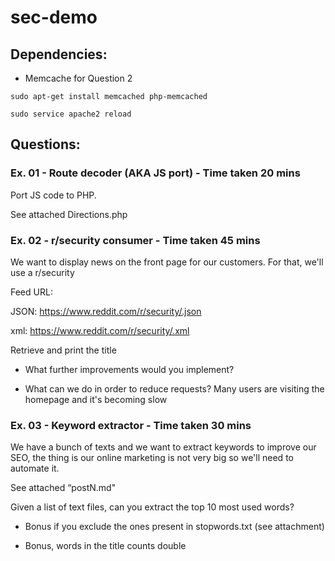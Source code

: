 # sec-demo

## Dependencies:

* Memcache for Question 2

`` sudo apt-get install memcached php-memcached ``

`` sudo service apache2 reload ``


## Questions:

### Ex. 01 - Route decoder (AKA JS port) - Time taken 20 mins

Port JS code to PHP.

See attached Directions.php

### Ex. 02 - r/security consumer - Time taken 45 mins

We want to display news on the front page for our customers. For that, we'll use a r/security

Feed URL:

JSON: https://www.reddit.com/r/security/.json

xml: https://www.reddit.com/r/security/.xml

Retrieve and print the title

- What further improvements would you implement?

- What can we do in order to reduce requests? Many users are visiting the homepage and it's becoming slow

### Ex. 03 - Keyword extractor - Time taken 30 mins

We have a bunch of texts and we want to extract keywords to improve our SEO, the thing is our online marketing is not very big so we'll need to automate it.

See attached “postN.md"

Given a list of text files, can you extract the top 10 most used words?

- Bonus if you exclude the ones present in stopwords.txt (see attachment)

- Bonus, words in the title counts double


